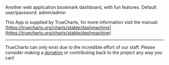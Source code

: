 Another web application bookmark dashboard, with fun features. Default user/password: admin/admin

This App is supplied by TrueCharts, for more information visit the manual: [https://truecharts.org/charts/stable/dashmachine](https://truecharts.org/charts/stable/dashmachine)

---

TrueCharts can only exist due to the incredible effort of our staff.
Please consider making a [donation](https://truecharts.org/sponsor) or contributing back to the project any way you can!
